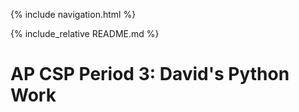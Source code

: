 {% include navigation.html %}

{% include_relative README.md %}
# AP CSP Period 3: David's Python Work
